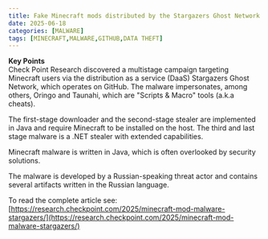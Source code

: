 ```yaml
---
title: Fake Minecraft mods distributed by the Stargazers Ghost Network to steal gamers’ data
date: 2025-06-18
categories: [MALWARE]
tags: [MINECRAFT,MALWARE,GITHUB,DATA THEFT]
---
```


**Key Points**  
Check Point Research discovered a multistage campaign targeting Minecraft users via the distribution as a service (DaaS) Stargazers Ghost Network, which operates on GitHub. The malware impersonates, among others, Oringo and Taunahi, which are "Scripts & Macro" tools (a.k.a cheats).  
  
The first-stage downloader and the second-stage stealer are implemented in Java and require Minecraft to be installed on the host. The third and last stage malware is a .NET stealer with extended capabilities.  
  
Minecraft malware is written in Java, which is often overlooked by security solutions.  
  
The malware is developed by a Russian-speaking threat actor and contains several artifacts written in the Russian language.  
  
To read the complete article see: [https://research.checkpoint.com/2025/minecraft-mod-malware-stargazers/](https://research.checkpoint.com/2025/minecraft-mod-malware-stargazers/)  
